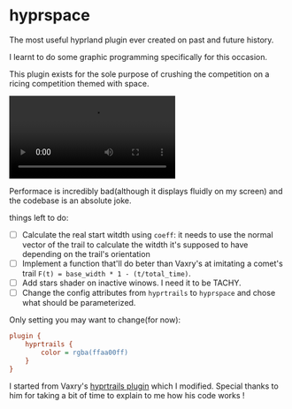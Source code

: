 # hyprspace

The most useful hyprland plugin ever created on past and future history.

I learnt to do some graphic programming specifically for this occasion.

This plugin exists for the sole purpose of crushing the competition on a ricing competition themed with space.

![hyprspace action](./assets/video.mp4)

Performace is incredibly bad(although it displays fluidly on my screen) and the codebase is an absolute joke.

things left to do:

- [ ] Calculate the real start witdth using `coeff`: it needs to use the normal vector of the trail to calculate the witdth it's supposed to have depending on the trail's orientation
- [ ] Implement a function that'll do beter than Vaxry's at imitating a comet's trail `F(t) = base_width * 1 - (t/total_time)`.
- [ ] Add stars shader on inactive winows. I need it to be TACHY.
- [ ] Change the config attributes from `hyprtrails` to `hyprspace` and chose what should be parameterized.

Only setting you may want to change(for now):

```ini
plugin {
    hyprtrails {
        color = rgba(ffaa00ff)
    }
}

```

I started from Vaxry's [hyprtrails plugin](https://github.com/hyprwm/hyprland-plugins/tree/main/hyprtrails) which I modified.
Special thanks to him for taking a bit of time to explain to me how his code works !
